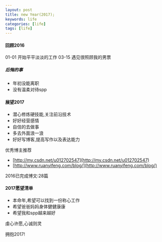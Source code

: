 ```yaml
---
layout: post
title: new Year(2017);
keywords: life 
categories: [life]
tags: [life]
---
```


#### 回顾2016
01-01  开始平平淡淡的工作
03-15  遇见很照顾我的男票

##### 后悔的事

* 年初没能离职
* 没有温柔对待spp

#### 展望2017

* 潜心修炼硬技能,关注前沿技术
* 好好经营感情
* 自信的去做事
* 多去外面浪一浪
* 好好写博客,提高写作以及表达能力

优秀博主推荐

* [http://my.csdn.net/u012702547](http://my.csdn.net/u012702547)
* [http://www.ruanyifeng.com/blog/](http://www.ruanyifeng.com/blog/)

2016已完成博文:28篇

#### 2017愿望清单

* 本命年,希望可以找到一份称心工作
* 希望爸爸妈妈身体健健康康
* 希望我和spp越来越好


虔心许愿,心诚则灵

拥抱2017!
